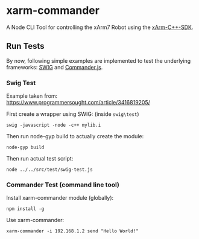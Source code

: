 # xarm-commander
A Node CLI Tool for controlling the xArm7 Robot using the [xArm-C++-SDK](https://github.com/xArm-Developer/xArm-CPLUS-SDK).
## Run Tests
By now, following simple examples are implemented to test the underlying frameworks: [SWIG](https://github.com/swig/swig) and [Commander.js](https://www.npmjs.com/package/commander).

### Swig Test
Example taken from: https://www.programmersought.com/article/3416819205/

First create a wrapper using SWIG: (inside `swig\test`)
```
swig -javascript -node -c++ mylib.i
```
Then run node-gyp build to actually create the module:
```
node-gyp build
```
Then run actual test script:
```
node ../../src/test/swig-test.js
```
### Commander Test (command line tool)
Install xarm-commander module (globally):
```
npm install -g
```
Use xarm-commander:
```
xarm-commander -i 192.168.1.2 send "Hello World!"
```
